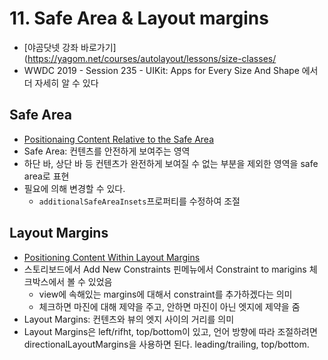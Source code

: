 # 11. Safe Area & Layout margins

- [야곰닷넷 강좌 바로가기](https://yagom.net/courses/autolayout/lessons/size-classes/
- WWDC 2019 - Session 235 - UIKit: Apps for Every Size And Shape 에서 더 자세히 알 수 있다

## Safe Area

- [Positionaing Content Relative to the Safe Area](https://developer.apple.com/documentation/uikit/uiview/positioning_content_relative_to_the_safe_area)
- Safe Area: 컨텐츠를 안전하게 보여주는 영역
- 하단 바, 상단 바 등 컨텐츠가 완전하게 보여질 수 없는 부분을 제외한 영역을 safe area로 표현
- 필요에 의해 변경할 수 있다.
    - `additionalSafeAreaInsets`프로퍼티를 수정하여 조절

## Layout Margins

- [Positioning Content Within Layout Margins](https://developer.apple.com/documentation/uikit/uiview/positioning_content_within_layout_margins)
- 스토리보드에서 Add New Constraints 핀메뉴에서 Constraint to marigins 체크박스에서 볼 수 있었음
    - view에 속해있는 margins에 대해서 constraint를 추가하겠다는 의미
    - 체크하면 마진에 대해 제약을 주고, 안하면 마진이 아닌 엣지에 제약을 줌
- Layout Margins: 컨텐츠와 뷰의 엣지 사이의 거리를 의미
- Layout Margins은 left/rifht, top/bottom이 있고, 언어 방향에 따라 조절하려면 directionalLayoutMargins을 사용하면 된다. leading/trailing, top/bottom.
